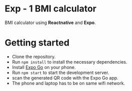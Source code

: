 # Exp - 1 BMI calculator

BMI calculator using **Reactnative** and **Expo**.

# Getting started

* Clone the repository.
* Run `npm install` to install the necessary dependencies.
* Install [Expo Go](https://play.google.com/store/apps/details?id=host.exp.exponent&hl=en&gl=US) on your phone.
* Run `npm start` to start the development server.
* scan the generated QR code with the Expo Go app.
* The phone and laptop has to be on same wifi network.
